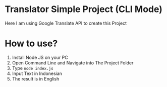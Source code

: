 # Translator Simple Project (CLI Mode)

Here I am using Google Translate API to create this Project

# How to use?

1. Install Node JS on your PC
2. Open Command Line and Navigate into The Project Folder 
3. Type `node index.js`
4. Input Text in Indonesian
5. The result is in English